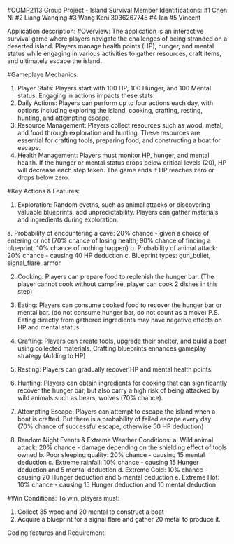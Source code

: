 #COMP2113 Group Project - Island Survival
Member Identifications:
#1 Chen Ni
#2 Liang Wanqing
#3 Wang Keni 3036267745
#4 Ian
#5 Vincent

Application description:
#Overview: The application is an interactive survival game where players navigate the challenges of being stranded on a deserted island. Players manage health points (HP), hunger, and mental status while engaging in various activities to gather resources, craft items, and ultimately escape the island.

#Gameplaye Mechanics:
  1. Player Stats: Players start with 100 HP, 100 Hunger, and 100 Mental status. Engaging in actions impacts these stats.
  2. Daily Actions: Players can perform up to four actions each day, with options including exploring the island, cooking, crafting, resting, hunting, and attempting escape.
  3. Resource Management: Players collect resources such as wood, metal, and food through exploration and hunting. These resources are essential for crafting tools, preparing food, and constructing a boat for escape.
  4. Health Management: Players must monitor HP, hunger, and mental health. If the hunger or mental status drops below critical levels (20), HP will decrease each step teken. The game ends if HP reaches zero or drops below zero.

#Key Actions & Features:
  1. Exploration: Random evetns, such as animal attacks or discovering valuable blueprints, add unpredictability. Players can gather materials and ingredients during exploration.

a. Probability of encountering a cave: 20% chance - given a choice of entering or not (70% chance of losing health; 90% chance of finding a blueprint; 10% chance of nothing happen)
b. Probability of animal attack: 20% chance - causing 40 HP deduction
c. Blueprint types: gun_bullet, signal_flare, armor

  2. Cooking: Players can prepare food to replenish the hunger bar. (The player cannot cook without campfire, player can cook 2 dishes in this step)

  3. Eating:  Players can consume cooked food to recover the hunger bar or mental bar. (do not consume hunger bar, do not count as a move) P.S. Eating directly from gathered ingredients may have negative effects on HP and mental status.

  4. Crafting: Players can create tools, upgrade their shelter, and build a boat using collected materials. Crafting blueprints enhances gameplay strategy (Adding to HP)

  5. Resting: Players can gradually recover HP and mental health points.

  6. Hunting: Players can obtain ingredients for cooking that can significantly recover the hunger bar, but also carry a high risk of being attacked by wild animals such as bears, wolves (70% chance).

  7. Attempting Escape: Players can attempt to escape the island when a boat is crafted. But there is a probability of failed escape every day (70% chance of successful escape, otherwise 50 HP deduction)

  8. Random Night Events & Extreme Weather Conditions:
a. Wild animal attack: 20% chance - damage depending on the shielding effect of tools owned
b. Poor sleeping quality: 20% chance - causing 15 mental deduction
c. Extreme rainfall: 10% chance - causing 15 Hunger deduction and 5 mental deduction
d. Extreme Cold: 10% chance - causing 20 Hunger deduction and 5 mental deduction
e. Extreme Hot: 10% chance - causing 15 Hunger deduction and 10 mental deduction

#Win Conditions:
  To win, players must:
  1. Collect 35 wood and 20 mental to construct a boat
  2. Acquire a blueprint for a signal flare and gather 20 metal to produce it.

Coding features and Requirement:

